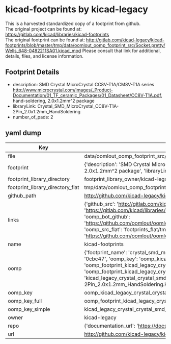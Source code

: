 # kicad-footprints by kicad-legacy  
This is a harvested standardized copy of a footprint from github.  
The original project can be found at:  
https://gitlab.com/kicad/libraries/kicad-footprints  
The original footprint can be found at:
http://gitlab.com/kicad-legacy/kicad-footprints/blob/master/tmp/data/oomlout_oomp_footprint_src/Socket.pretty/Wells_648-0482211SA01.kicad_mod
Please consult that link for additional, details, files, and license information.  
## Footprint Details
* description: SMD Crystal MicroCrystal CC8V-T1A/CM8V-T1A series http://www.microcrystal.com/images/_Product-Documentation/01_TF_ceramic_Packages/01_Datasheet/CC8V-T1A.pdf, hand-soldering, 2.0x1.2mm^2 package  
* libraryLink: Crystal_SMD_MicroCrystal_CC8V-T1A-2Pin_2.0x1.2mm_HandSoldering  
* number_of_pads: 2  
## yaml dump  
| Key | Value |  
| --- | --- |  
| file | data/oomlout_oomp_footprint_src/kicad-footprints/Crystal.pretty/Crystal_SMD_MicroCrystal_CC8V-T1A-2Pin_2.0x1.2mm_HandSoldering.kicad_mod |  
| footprint | {'description': 'SMD Crystal MicroCrystal CC8V-T1A/CM8V-T1A series http://www.microcrystal.com/images/_Product-Documentation/01_TF_ceramic_Packages/01_Datasheet/CC8V-T1A.pdf, hand-soldering, 2.0x1.2mm^2 package', 'libraryLink': 'Crystal_SMD_MicroCrystal_CC8V-T1A-2Pin_2.0x1.2mm_HandSoldering', 'number_of_pads': 2} |  
| footprint_library_directory | footprint_library_owner/kicad-legacy_kicad-footprints |  
| footprint_library_directory_flat | tmp/data/oomlout_oomp_footprint_src/footprints_flat/kicad_legacy_crystal_crystal_smd_microcrystal_cc8v_t1a_2pin_2_0x1_2mm_handsoldering/working |  
| github_path | http://github.com/kicad-legacy/kicad-footprints/blob/master/tmp/data/oomlout_oomp_footprint_src/Crystal.pretty/Crystal_SMD_MicroCrystal_CC8V-T1A-2Pin_2.0x1.2mm_HandSoldering.kicad_mod |  
| links | {'github_src': 'http://gitlab.com/kicad-legacy/kicad-footprints/blob/master/tmp/data/oomlout_oomp_footprint_src/Socket.pretty/Wells_648-0482211SA01.kicad_mod', 'github_src_repo': 'https://gitlab.com/kicad/libraries/kicad-footprints', 'oomp_bot': 'tmp/data/oomlout_oomp_footprint_src/footprints/kicad_legacy_crystal_crystal_smd_microcrystal_cc8v_t1a_2pin_2_0x1_2mm_handsoldering/working', 'oomp_bot_github': 'https://github.com/oomlout/oomlout_oomp_footprint_bot/tree/main/tmp/data/oomlout_oomp_footprint_src/footprints/kicad_legacy_crystal_crystal_smd_microcrystal_cc8v_t1a_2pin_2_0x1_2mm_handsoldering/working', 'oomp_src_flat': 'footprints_flat/tmp/data/oomlout_oomp_footprint_src/footprints_flat/kicad_legacy_crystal_crystal_smd_microcrystal_cc8v_t1a_2pin_2_0x1_2mm_handsoldering/working', 'oomp_src_flat_github': 'https://github.com/oomlout/oomlout_oomp_footprint_src/tree/main/tmp/data/oomlout_oomp_footprint_src/footprints_flat/kicad_legacy_crystal_crystal_smd_microcrystal_cc8v_t1a_2pin_2_0x1_2mm_handsoldering/working'} |  
| name | kicad-footprints |  
| oomp | {'footprint_name': 'crystal_smd_microcrystal_cc8v_t1a_2pin_2_0x1_2mm_handsoldering', 'library_name': 'crystal', 'md5': '0cbc475bcf00105ceacb7eadf8b206bb', 'md5_10': '0cbc475bcf', 'md5_5': '0cbc4', 'md5_6': '0cbc47', 'oomp_key': 'oomp_kicad_legacy_crystal_crystal_smd_microcrystal_cc8v_t1a_2pin_2_0x1_2mm_handsoldering', 'oomp_key_extra': 'oomp_footprint_kicad_legacy_crystal_crystal_smd_microcrystal_cc8v_t1a_2pin_2_0x1_2mm_handsoldering', 'oomp_key_full': 'oomp_footprint_kicad_legacy_crystal_crystal_smd_microcrystal_cc8v_t1a_2pin_2_0x1_2mm_handsoldering_0cbc47', 'oomp_key_simple': 'kicad_legacy_crystal_crystal_smd_microcrystal_cc8v_t1a_2pin_2_0x1_2mm_handsoldering', 'original_filename': 'data/oomlout_oomp_footprint_src/kicad-footprints/Crystal.pretty/Crystal_SMD_MicroCrystal_CC8V-T1A-2Pin_2.0x1.2mm_HandSoldering.kicad_mod', 'owner_name': 'kicad_legacy'} |  
| oomp_key | oomp_kicad_legacy_crystal_crystal_smd_microcrystal_cc8v_t1a_2pin_2_0x1_2mm_handsoldering |  
| oomp_key_full | oomp_footprint_kicad_legacy_crystal_crystal_smd_microcrystal_cc8v_t1a_2pin_2_0x1_2mm_handsoldering |  
| oomp_key_simple | kicad_legacy_crystal_crystal_smd_microcrystal_cc8v_t1a_2pin_2_0x1_2mm_handsoldering |  
| owner | kicad-legacy |  
| repo | {'documentation_url': 'https://docs.github.com/rest/repos/repos#get-a-repository', 'message': 'Not Found'} |  
| url | http://github.com/kicad-legacy/kicad-footprints |  

